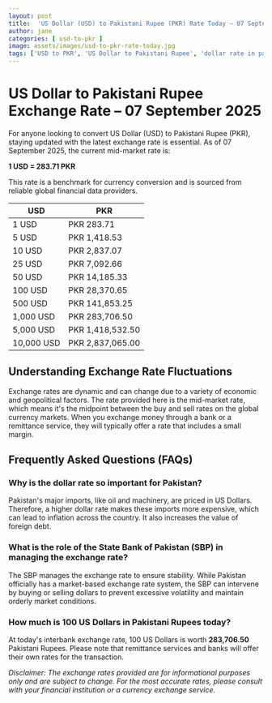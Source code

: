 ```yaml
---
layout: post
title:  'US Dollar (USD) to Pakistani Rupee (PKR) Rate Today – 07 September 2025'
author: jane
categories: [ usd-to-pkr ]
image: assets/images/usd-to-pkr-rate-today.jpg
tags: ['USD to PKR', 'US Dollar to Pakistani Rupee', 'dollar rate in pakistan', 'today dollar rate open market', 'usa to pakistan dollar rate']
---
```


# US Dollar to Pakistani Rupee Exchange Rate – 07 September 2025

For anyone looking to convert US Dollar (USD) to Pakistani Rupee (PKR), staying updated with the latest exchange rate is essential. As of 07 September 2025, the current mid-market rate is:

**1 USD = 283.71 PKR**

This rate is a benchmark for currency conversion and is sourced from reliable global financial data providers.

| USD | PKR |
| --- | --- |
| 1 USD | PKR 283.71 |
| 5 USD | PKR 1,418.53 |
| 10 USD | PKR 2,837.07 |
| 25 USD | PKR 7,092.66 |
| 50 USD | PKR 14,185.33 |
| 100 USD | PKR 28,370.65 |
| 500 USD | PKR 141,853.25 |
| 1,000 USD | PKR 283,706.50 |
| 5,000 USD | PKR 1,418,532.50 |
| 10,000 USD | PKR 2,837,065.00 |


## Understanding Exchange Rate Fluctuations

Exchange rates are dynamic and can change due to a variety of economic and geopolitical factors. The rate provided here is the mid-market rate, which means it's the midpoint between the buy and sell rates on the global currency markets. When you exchange money through a bank or a remittance service, they will typically offer a rate that includes a small margin.

## Frequently Asked Questions (FAQs)

### Why is the dollar rate so important for Pakistan?

Pakistan's major imports, like oil and machinery, are priced in US Dollars. Therefore, a higher dollar rate makes these imports more expensive, which can lead to inflation across the country. It also increases the value of foreign debt.

### What is the role of the State Bank of Pakistan (SBP) in managing the exchange rate?

The SBP manages the exchange rate to ensure stability. While Pakistan officially has a market-based exchange rate system, the SBP can intervene by buying or selling dollars to prevent excessive volatility and maintain orderly market conditions.

### How much is 100 US Dollars in Pakistani Rupees today?

At today's interbank exchange rate, 100 US Dollars is worth **283,706.50** Pakistani Rupees. Please note that remittance services and banks will offer their own rates for the transaction.



*Disclaimer: The exchange rates provided are for informational purposes only and are subject to change. For the most accurate rates, please consult with your financial institution or a currency exchange service.*
